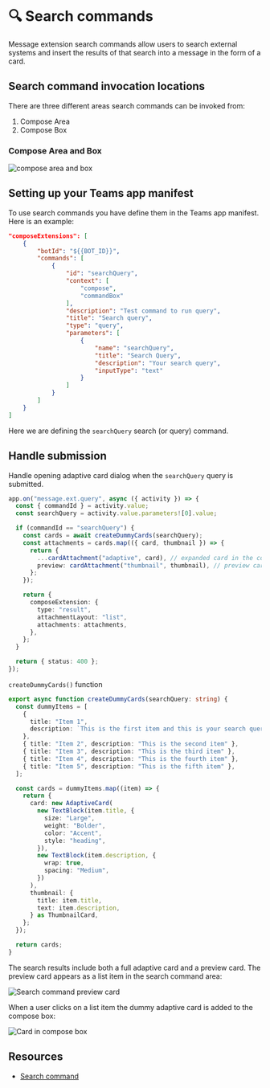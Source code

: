 # 🔍 Search commands

Message extension search commands allow users to search external systems and insert the results of that search into a message in the form of a card.

## Search command invocation locations

There are three different areas search commands can be invoked from:

1. Compose Area
2. Compose Box

### Compose Area and Box

![compose area and box](/screenshots/compose-area.png)

## Setting up your Teams app manifest

To use search commands you have define them in the Teams app manifest. Here is an example:

```json
"composeExtensions": [
    {
        "botId": "${{BOT_ID}}",
        "commands": [
            {
                "id": "searchQuery",
                "context": [
                    "compose",
                    "commandBox"
                ],
                "description": "Test command to run query",
                "title": "Search query",
                "type": "query",
                "parameters": [
                    {
                        "name": "searchQuery",
                        "title": "Search Query",
                        "description": "Your search query",
                        "inputType": "text"
                    }
                ]
            }
        ]
    }
]
```

Here we are defining the `searchQuery` search (or query) command.

## Handle submission

Handle opening adaptive card dialog when the `searchQuery` query is submitted.

```ts
app.on("message.ext.query", async ({ activity }) => {
  const { commandId } = activity.value;
  const searchQuery = activity.value.parameters![0].value;

  if (commandId == "searchQuery") {
    const cards = await createDummyCards(searchQuery);
    const attachments = cards.map(({ card, thumbnail }) => {
      return {
        ...cardAttachment("adaptive", card), // expanded card in the compose box...
        preview: cardAttachment("thumbnail", thumbnail), // preview card in the compose box...
      };
    });

    return {
      composeExtension: {
        type: "result",
        attachmentLayout: "list",
        attachments: attachments,
      },
    };
  }

  return { status: 400 };
});
```

`createDummyCards()` function

```ts
export async function createDummyCards(searchQuery: string) {
  const dummyItems = [
    {
      title: "Item 1",
      description: `This is the first item and this is your search query: ${searchQuery}`,
    },
    { title: "Item 2", description: "This is the second item" },
    { title: "Item 3", description: "This is the third item" },
    { title: "Item 4", description: "This is the fourth item" },
    { title: "Item 5", description: "This is the fifth item" },
  ];

  const cards = dummyItems.map((item) => {
    return {
      card: new AdaptiveCard(
        new TextBlock(item.title, {
          size: "Large",
          weight: "Bolder",
          color: "Accent",
          style: "heading",
        }),
        new TextBlock(item.description, {
          wrap: true,
          spacing: "Medium",
        })
      ),
      thumbnail: {
        title: item.title,
        text: item.description,
      } as ThumbnailCard,
    };
  });

  return cards;
}
```

The search results include both a full adaptive card and a preview card. The preview card appears as a list item in the search command area:

![Search command preview card](/screenshots/preview-card.png)

When a user clicks on a list item the dummy adaptive card is added to the compose box:

![Card in compose box](/screenshots/card-in-compose.png)

## Resources

- [Search command](https://learn.microsoft.com/en-us/microsoftteams/platform/messaging-extensions/how-to/search-commands/define-search-command?tabs=Teams-toolkit%2Cdotnet)
